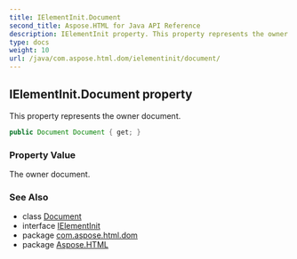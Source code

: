 ```yaml
---
title: IElementInit.Document
second_title: Aspose.HTML for Java API Reference
description: IElementInit property. This property represents the owner document
type: docs
weight: 10
url: /java/com.aspose.html.dom/ielementinit/document/
---
```

## IElementInit.Document property

This property represents the owner document.

```java
public Document Document { get; }
```

### Property Value

The owner document.

### See Also

* class [Document](../../document/)
* interface [IElementInit](../)
* package [com.aspose.html.dom](../../ielementinit/)
* package [Aspose.HTML](../../../)
